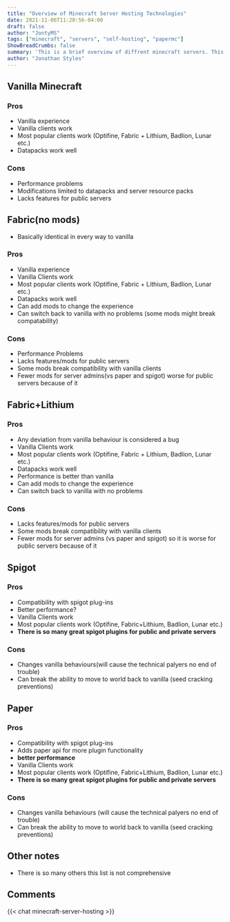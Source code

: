 ```yaml
---
title: "Overview of Minecraft Server Hosting Technologies"
date: 2021-11-06T11:20:56-04:00
draft: false
author: "JontyMS"
tags: ["minecraft", "servers", "self-hosting", "papermc"]
ShowBreadCrumbs: false
summary: 'This is a brief overview of diffrent minecraft servers. This is a great guide to picking the best one for your circumstances.'
author: "Jonathan Styles"
---
```

## Vanilla Minecraft

### Pros
* Vanilla experience
* Vanilla clients work
* Most popular clients work (Optifine, Fabric + Lithium, Badlion, Lunar etc.)
* Datapacks work well
### Cons
* Performance problems 
* Modifications limited to datapacks and server resource packs 
* Lacks features for public servers
## Fabric(no mods)
* Basically identical in every way to vanilla  
 ### Pros
* Vanilla experience
* Vanilla Clients work
* Most popular clients work (Optifine, Fabric + Lithium, Badlion, Lunar etc.)
* Datapacks work well
* Can add mods to change the experience 
* Can switch back to vanilla with no problems (some mods might break compatability)
### Cons
* Performance Problems
* Lacks features/mods for public servers
* Some mods break compatibility with vanilla clients 
* Fewer mods for server admins(vs paper and spigot) worse for public servers because of it 
## Fabric+Lithium
 ### Pros
* Any deviation from vanilla behaviour is considered a bug
* Vanilla Clients work
* Most popular clients work (Optifine, Fabric + Lithium, Badlion, Lunar etc.)
* Datapacks work well
* Performance is better than vanilla 
* Can add mods to change the experience 
* Can switch back to vanilla with no problems
### Cons
* Lacks features/mods for public servers
* Some mods break compatibility with vanilla clients 
* Fewer mods for server admins (vs paper and spigot) so it is worse for public servers because of it 
## Spigot 
### Pros
* Compatibility with spigot plug-ins
* Better performance? 
* Vanilla Clients work
* Most popular clients work (Optifine, Fabric+Lithium, Badlion, Lunar etc.)
* **There is so many great spigot plugins for public and private servers**
### Cons
* Changes vanilla behaviours(will cause the technical palyers no end of trouble)
* Can break the ability to move to world back to vanilla (seed cracking preventions) 
## Paper 
### Pros
* Compatibility with spigot plug-ins
* Adds paper api for more plugin functionality 
* **better performance**
*  Vanilla Clients work
*  Most popular clients work (Optifine, Fabric+Lithium, Badlion, Lunar etc.)
*  **There is so many great spigot plugins for public and private servers**
### Cons
* Changes vanilla behaviours (will cause the technical palyers no end of trouble)
* Can break the ability to move to world back to vanilla (seed cracking preventions)
## Other notes
* There is so many others this list is not comprehensive 
## Comments
{{< chat minecraft-server-hosting >}}